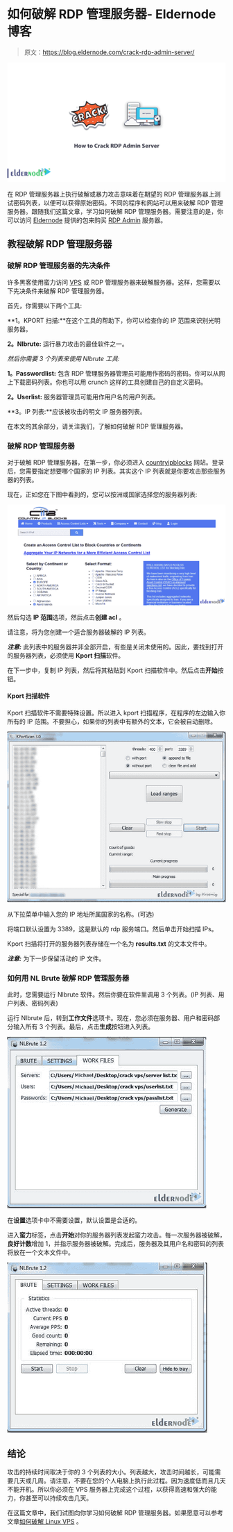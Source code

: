 # 如何破解 RDP 管理服务器- Eldernode 博客

> 原文：<https://blog.eldernode.com/crack-rdp-admin-server/>

![How to Crack RDP Admin Server](img/8a8338b3b26a0b7183618aaac080e5fd.png)

在 RDP 管理服务器上执行破解或暴力攻击意味着在期望的 RDP 管理服务器上测试密码列表，以便可以获得原始密码。不同的程序和网站可以用来破解 RDP 管理服务器。跟随我们这篇文章，学习如何破解 RDP 管理服务器。需要注意的是，你可以访问 [Eldernode](https://eldernode.com/) 提供的包来购买 [RDP Admin](https://eldernode.com/buy-rdp/) 服务器。

## **教程破解 RDP 管理服务器**

### 破解 RDP 管理服务器的先决条件

许多黑客使用蛮力访问 [VPS](https://eldernode.com/vps/) 或 RDP 管理服务器来破解服务器。这样，您需要以下先决条件来破解 RDP 管理服务器。

首先，你需要以下两个工具:

**1。KPORT 扫描:**在这个工具的帮助下，你可以检查你的 IP 范围来识别光明服务器。

**2。Nlbrute:** 运行暴力攻击的最佳软件之一。

*然后你需要 3 个列表来使用 Nlbrute 工具:*

**1。Passwordlist:** 包含 RDP 管理服务器管理员可能用作密码的密码。你可以从网上下载密码列表。你也可以用 crunch 这样的工具创建自己的自定义密码。

**2。Userlist:** 服务器管理员可能用作用户名的用户列表。

**3。IP 列表:**应该被攻击的明文 IP 服务器列表。

在本文的其余部分，请关注我们，了解如何破解 RDP 管理服务器。

### 破解 RDP 管理服务器

对于破解 RDP 管理服务器，在第一步，你必须进入 [countryipblocks](https://www.countryipblocks.net/acl.php) 网站。登录后，您需要指定想要哪个国家的 IP 列表。其实这个 IP 列表就是你要攻击那些服务器的列表。

现在，正如您在下图中看到的，您可以按洲或国家选择您的服务器列表:

![country ip blocks](img/a2fe1f830db43ddb6bca57277e505225.png)

然后勾选 **IP 范围**选项，然后点击**创建 acl** 。

请注意，将为您创建一个适合服务器破解的 IP 列表。

***注意:*** 此列表中的服务器并非全部开启，有些是关闭未使用的。因此，要找到打开的服务器列表，必须使用 **Kport 扫描**软件。

在下一步中，复制 IP 列表，然后将其粘贴到 Kport 扫描软件中。然后点击**开始**按钮。

#### Kport 扫描软件

Kport 扫描软件不需要特殊设置。所以进入 kport 扫描程序，在程序的左边输入你所有的 IP 范围。不要担心，如果你的列表中有额外的文本，它会被自动删除。

![kportscan-software](img/5ae747ada8c2a4382b721816472d6bbe.png)

从下拉菜单中输入您的 IP 地址所属国家的名称。(可选)

将端口默认设置为 3389，这是默认的 rdp 服务端口。然后单击开始扫描 IPs。

Kport 扫描将打开的服务器列表存储在一个名为 **results.txt** 的文本文件中。

***注意:*** 为下一步保留活动的 IP 文件。

### 如何用 NL Brute 破解 RDP 管理服务器

此时，您需要运行 Nlbrute 软件。然后你要在软件里调用 3 个列表。(IP 列表、用户列表、密码列表)

运行 Nlbrute 后，转到**工作文件**选项卡。现在，您必须在服务器、用户和密码部分输入所有 3 个列表。最后，点击**生成**按钮进入列表。

![nlbrute software](img/4f527683fbcc2c9dd62d5676ea8411c5.png)

在**设置**选项卡中不需要设置，默认设置是合适的。

进入**蛮力**标签，点击**开始**对你的服务器列表发起蛮力攻击。每一次服务器被破解，**良好计数**增加 1，并指示服务器被破解。完成后，服务器及其用户名和密码的列表将放在一个文本文件中。

![nlbrute software to crack rdp admin](img/09dd8b40831f859d56af56c3c6ea7f4e.png)

## 结论

攻击的持续时间取决于你的 3 个列表的大小。列表越大，攻击时间越长，可能需要几天或几周。请注意，不要在您的个人电脑上执行此过程。因为速度低而且几天不能开机。所以你必须在 VPS 服务器上完成这个过程，以获得高速和强大的能力，你甚至可以持续攻击几天。

在这篇文章中，我们试图向你学习如何破解 RDP 管理服务器。如果愿意可以参考文章[如何破解 Linux VPS](https://blog.eldernode.com/how-to-crack-linux-vps/) 。